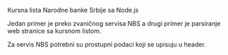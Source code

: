Kursna lista Narodne banke Srbije sa Node.js

Jedan primer je preko zvaničnog servisa NBS a drugi primer je parsiranje web stranice sa kursnom listom.

Za servis NBS potrebni su prostupni podaci koji se upisuju u header.